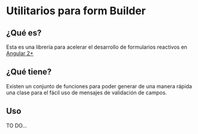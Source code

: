 # Utilitarios para form Builder
## ¿Qué es?
Esta es una librería para acelerar el desarrollo de formularios reactivos en [Angular 2+](https://angular.io/)
## ¿Qué tiene?
Existen un conjunto de funciones para poder generar de una manera rápida una clase para el fácil uso de mensajes de validación de campos.

## Uso

TO DO...

